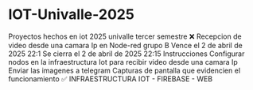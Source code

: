 # IOT-Univalle-2025
Proyectos hechos en iot 2025 univalle tercer semestre
❌ Recepcion de video desde una camara Ip en Node-red grupo B
    Vence el 2 de abril de 2025 22:1 Se cierra el 2 de abril de 2025 22:15
    Instrucciones
    Configurar nodos en la infraestructura Iot para recibir video desde una camara Ip
    Enviar las imagenes a telegram
    Capturas de pantalla que evidencien el funcionamiento
✅ INFRAESTRUCTURA IOT - FIREBASE - WEB
